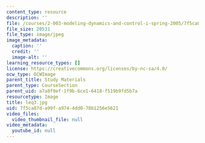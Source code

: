 ```yaml
---
content_type: resource
description: ''
file: /courses/2-003-modeling-dynamics-and-control-i-spring-2005/7f5ca87da99fa9744dd078b1256e5621_leq3.jpg
file_size: 20531
file_type: image/jpeg
image_metadata:
  caption: ''
  credit: ''
  image-alt: ''
learning_resource_types: []
license: https://creativecommons.org/licenses/by-nc-sa/4.0/
ocw_type: OCWImage
parent_title: Study Materials
parent_type: CourseSection
parent_uid: a7a8f9ef-1f9b-6ce1-6418-f519b9fd5b7a
resourcetype: Image
title: leq3.jpg
uid: 7f5ca87d-a99f-a974-4dd0-78b1256e5621
video_files:
  video_thumbnail_file: null
video_metadata:
  youtube_id: null
---
```

